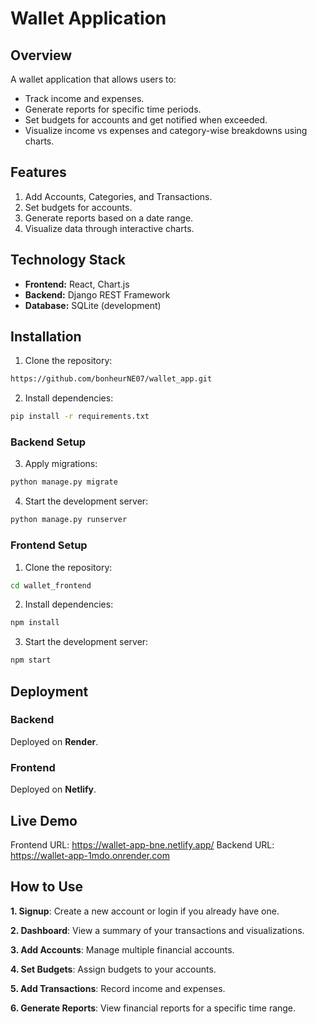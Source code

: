# Wallet Application

## Overview
A wallet application that allows users to:
- Track income and expenses.
- Generate reports for specific time periods.
- Set budgets for accounts and get notified when exceeded.
- Visualize income vs expenses and category-wise breakdowns using charts.

## Features
1. Add Accounts, Categories, and Transactions.
2. Set budgets for accounts.
3. Generate reports based on a date range.
4. Visualize data through interactive charts.

## Technology Stack
- **Frontend:** React, Chart.js
- **Backend:** Django REST Framework
- **Database:** SQLite (development)

## Installation
1. Clone the repository:
```bash
https://github.com/bonheurNE07/wallet_app.git
```
2. Install dependencies:
```bash
pip install -r requirements.txt
```
### Backend Setup
3. Apply migrations:
```bash
python manage.py migrate
```
4. Start the development server:
```bash
python manage.py runserver
```
### Frontend Setup

1. Clone the repository:
```bash
cd wallet_frontend
```
2. Install dependencies:
```bash
npm install
```
3. Start the development server:
```bash
npm start
```

## Deployment
### Backend
Deployed on **Render**.

### Frontend
Deployed on **Netlify**.

## Live Demo

Frontend URL: https://wallet-app-bne.netlify.app/
Backend URL: https://wallet-app-1mdo.onrender.com

## How to Use
   **1. Signup**: Create a new account or login if you already have one.
   
   **2. Dashboard**: View a summary of your transactions and visualizations.
   
   **3. Add Accounts**: Manage multiple financial accounts.
   
   **4. Set Budgets**: Assign budgets to your accounts.
   
   **5. Add Transactions**: Record income and expenses.
   
   **6. Generate Reports**: View financial reports for a specific time range.

